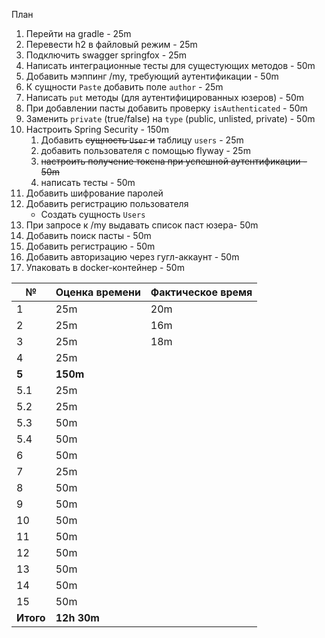 План

1. Перейти на gradle - 25m
2. Перевести h2 в файловый режим - 25m
3. Подключить swagger springfox - 25m
4. Написать интеграционные тесты для сущестующих методов - 50m
6. Добавить мэппинг /my, требующий аутентификации - 50m
7. К сущности `Paste` добавить поле `author` - 25m
9. Написать `put` методы (для аутентифицированных юзеров) - 50m
10. При добавлении пасты добавить проверку `isAuthenticated` - 50m
11. Заменить `private` (true/false) на `type` (public, unlisted, private) - 50m
5. Настроить Spring Security - 150m
    1. Добавить ~~сущность `User` и~~ таблицу `users` - 25m
    2. добавить пользователя с помощью flyway - 25m
    3. ~~настроить получение токена при успешной аутентификации - 50m~~
    4. написать тесты - 50m
0. Добавить шифрование паролей
0. Добавить регистрацию пользователя
    + Создать сущность `Users`
8. При запросе к /my выдавать список паст юзера- 50m
12. Добавить поиск пасты - 50m
13. Добавить регистрацию - 50m
14. Добавить авторизацию через гугл-аккаунт - 50m
15. Упаковать в docker-контейнер - 50m

№ | Оценка времени | Фактическое время
---|---|---
1 | 25m | 20m
2 | 25m | 16m
3 | 25m | 18m
4 | 25m |
**5** | **150m** |
5.1 | 25m | 
5.2 | 25m | 
5.3 | 50m |
5.4 | 50m |
6 | 50m |
7 | 25m |
8 | 50m |
9 | 50m |
10 | 50m |
11 | 50m |
12 | 50m |
13 | 50m |
14 | 50m |
15 | 50m |
**Итого** | **12h 30m** |   
